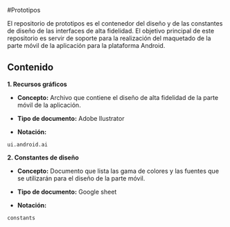 #Prototipos

El repositorio de prototipos es el contenedor del diseño y de las constantes de diseño de las interfaces de alta fidelidad.
El objetivo principal de este repositorio es servir de soporte para la realización del maquetado de la parte móvil de la aplicación para la plataforma  Android.


## Contenido

**1. Recursos gráficos**

* **Concepto:** Archivo que contiene el diseño de alta fidelidad de la parte móvil de la aplicación.

* **Tipo de documento:** Adobe Ilustrator

* **Notación:**

 ```
ui.android.ai
 ```

**2. Constantes de diseño**


* **Concepto:** Documento que lista las gama de colores y las fuentes que se utilizarán para el diseño de la parte móvil.

* **Tipo de documento:** Google sheet

* **Notación:**

 ```
constants
  ```
